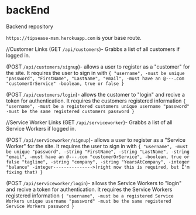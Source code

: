 # backEnd
Backend repository


`https://tipsease-msm.herokuapp.com` is your base route.

//Customer Links
(GET `/api/customers`)- Grabbs a list of all customers if logged in.

(POST `/api/customers/signup`)- allows a user to register as a "customer" for the site. It requires the user to sign in with `{
    "username", -must be unique
    "password",
    "FirstName",
    "LastName",
    "email", -must have an @---.com
    "customerOrService" -boolean, true or false
}`

(POST `/api/customers/login`)- allows the customer to "login" and recive a token for authentication. It requires the customers registered information `{
    "username", -must be a registered customers unique username
    "password" -must be the same registered customers password
}`


//Service Worker Links
(GET `/api/serviceworker`)- Grabbs a list of all Service Workers if logged in.

(POST `/api/serviceworker/signup`)- allows a user to register as a "Service Worker" for the site. It requires the user to sign in with `{
    "username", -must be unique
    "password", -string
    "FirstName", -string
    "LastName", -string
    "email", -must have an @---.com
    "customerOrService", -boolean, true or false
    "tagline", -string
    "company", -string
    "YearsAtCompany", -integer
    "balance" -integer--------------->(right now this is required, but I'm fixing that)
}`

(POST `/api/serviceworker/login`)- allows the Service Workers to "login" and recive a token for authentication. It requires the Service Workers registered information `{
    "username", -must be a registered Service Workers unique username
    "password" -must be the same registered Service Workers password
}`

